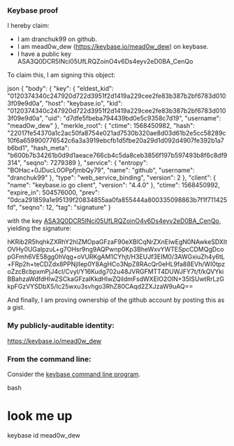 ### Keybase proof

I hereby claim:

  * I am dranchuk99 on github.
  * I am mead0w_dew (https://keybase.io/mead0w_dew) on keybase.
  * I have a public key ASA3Q0DCR5INci05UfLRQZoinO4v6Ds4eyv2eD0BA_CenQo

To claim this, I am signing this object:

json
{
  "body": {
    "key": {
      "eldest_kid": "0120374340c247920d722d3951f2d1419a229cee2fe83b387b2bf6783d0103f09e9d0a",
      "host": "keybase.io",
      "kid": "0120374340c247920d722d3951f2d1419a229cee2fe83b387b2bf6783d0103f09e9d0a",
      "uid": "d7dfe5fbeba794439bd0e5c9358c7d19",
      "username": "mead0w_dew"
    },
    "merkle_root": {
      "ctime": 1568450982,
      "hash": "22017fe54370a1c2ac50fa8754e021ad7530b320ae8d03d61b2e5cc58289c10f6a659900776542c6a3a3919ebcfb1d5fbe20a29d1d092d4907fe392b1a7b6bd1",
      "hash_meta": "b600b7b34261b0d9d1aeace766cb4c5da8ceb3856f197b597493b8f6c8df9314",
      "seqno": 7279389
    },
    "service": {
      "entropy": "BOHac+0JDucL0OPpfjmbQy79",
      "name": "github",
      "username": "dranchuk99"
    },
    "type": "web_service_binding",
    "version": 2
  },
  "client": {
    "name": "keybase.io go client",
    "version": "4.4.0"
  },
  "ctime": 1568450992,
  "expire_in": 504576000,
  "prev": "0dca291859a1e95139f20834855aa0fa855444a800335098863b7f1f711425fd",
  "seqno": 12,
  "tag": "signature"
}


with the key [ASA3Q0DCR5INci05UfLRQZoinO4v6Ds4eyv2eD0BA_CenQo](https://keybase.io/mead0w_dew), yielding the signature:


hKRib2R5hqhkZXRhY2hlZMOpaGFzaF90eXBlCqNrZXnEIwEgN0NAwkeSDXItOVHy0UGaIpzuL+g7OHsr9ng9AQPwnp0Kp3BheWxvYWTESpcCDMQgDcopGFmh6VE58gg0hVqg+oVURKgAM1CYhjt/H3EUJf3EIM0/3AWGxiuZh4y6tL+FRp2h+teCDZdx8PPNjIIep0Y8AgHCo3NpZ8RAcQr0eHL9fa88EVh/WI0tpzoZzcBcbpxmPjJ4cI/Cvyl/Y16Kudg702u48JVRGFMTT4DUWJFY7t/f/kQVYkiBBahzaWdfdHlwZSCkaGFzaIKkdHlwZQildmFsdWXEIO2OlN+35ISUwtRrLzGkpFGzVYSDbX5/Ic25wxu3svhgo3RhZ80CAqd2ZXJzaW9uAQ==



And finally, I am proving ownership of the github account by posting this as a gist.

### My publicly-auditable identity:

https://keybase.io/mead0w_dew

### From the command line:

Consider the [keybase command line program](https://keybase.io/download).

bash
# look me up
keybase id mead0w_dew
